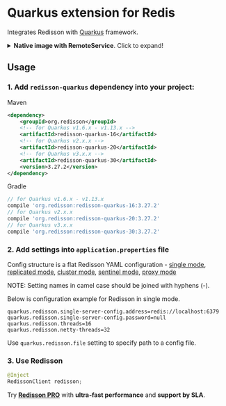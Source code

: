 # Quarkus extension for Redis

Integrates Redisson with [Quarkus](https://quarkus.io/) framework.  

<details>
    <summary><b>Native image with RemoteService</b>. Click to expand!</summary>
<br/>
To use RemoteService in native image add <b>dynamic-proxy.json</b> and <b>reflection-config.json</b> files in `quarkus.native.additional-build-args` setting.

```
-H:DynamicProxyConfigurationResources=dynamic-proxy.json,-H:ReflectionConfigurationFiles=reflection-config.json
```

dynamic-proxy.json:
```
[
    ["<Remote Service interface name>"]
]
```

reflection-config.json:
```
[
   {
     "name":"<Remote Service interface name>",
     "allDeclaredMethods":true
   }
]
``` 
</details>

## Usage  

### 1. Add `redisson-quarkus` dependency into your project:  

Maven  

```xml  
<dependency>
    <groupId>org.redisson</groupId>
    <!-- for Quarkus v1.6.x - v1.13.x -->
    <artifactId>redisson-quarkus-16</artifactId>
    <!-- for Quarkus v2.x.x -->
    <artifactId>redisson-quarkus-20</artifactId>
    <!-- for Quarkus v3.x.x -->
    <artifactId>redisson-quarkus-30</artifactId>
    <version>3.27.2</version>
</dependency>
```

Gradle

```groovy
// for Quarkus v1.6.x - v1.13.x
compile 'org.redisson:redisson-quarkus-16:3.27.2'
// for Quarkus v2.x.x
compile 'org.redisson:redisson-quarkus-20:3.27.2'
// for Quarkus v3.x.x
compile 'org.redisson:redisson-quarkus-30:3.27.2'
```

### 2. Add settings into `application.properties` file
  
Config structure is a flat Redisson YAML configuration - 
[single mode](https://github.com/redisson/redisson/wiki/2.-Configuration#262-single-instance-yaml-config-format),
[replicated mode](https://github.com/redisson/redisson/wiki/2.-Configuration#252-replicated-yaml-config-format),
[cluster mode](https://github.com/redisson/redisson/wiki/2.-Configuration#242-cluster-yaml-config-format),
[sentinel mode](https://github.com/redisson/redisson/wiki/2.-Configuration#272-sentinel-yaml-config-format),
[proxy mode](https://github.com/redisson/redisson/wiki/2.-Configuration#292-proxy-mode-yaml-config-format)

NOTE: Setting names in camel case should be joined with hyphens (-).

Below is configuration example for Redisson in single mode.
```
quarkus.redisson.single-server-config.address=redis://localhost:6379
quarkus.redisson.single-server-config.password=null
quarkus.redisson.threads=16
quarkus.redisson.netty-threads=32
```

Use `quarkus.redisson.file` setting to specify path to a config file.    
    
### 3. Use Redisson

```java
@Inject
RedissonClient redisson;
```

Try __[Redisson PRO](https://redisson.pro)__ with **ultra-fast performance** and **support by SLA**.
